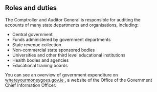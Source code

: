 ##  Roles and duties

The Comptroller and Auditor General is responsible for auditing the accounts
of many state departments and organisations, including:

  * Central government 
  * Funds administered by government departments 
  * State revenue collection 
  * Non-commercial state sponsored bodies 
  * Universities and other third level educational institutions 
  * Health bodies and agencies 
  * Educational training boards 

You can see an overview of government expenditure on [
whereyourmoneygoes.gov.ie ](https://whereyourmoneygoes.gov.ie/en/) , a website
of the Office of the Government Chief Information Officer.
